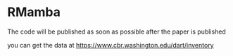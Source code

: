 # RMamba
The code will be published as soon as possible after the paper is published


you can get the data at https://www.cbr.washington.edu/dart/inventory

